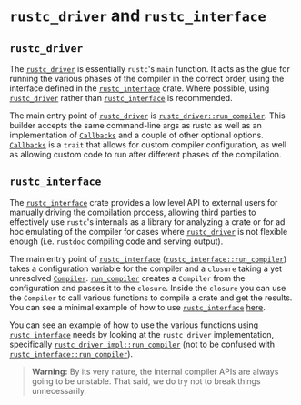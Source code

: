 # `rustc_driver` and `rustc_interface`

## `rustc_driver`

The [`rustc_driver`] is essentially `rustc`'s `main` function.
It acts as the glue for running the various phases of the compiler in the correct order,
using the interface defined in the [`rustc_interface`] crate. Where possible, using [`rustc_driver`] rather than [`rustc_interface`] is recommended.

The main entry point of [`rustc_driver`] is [`rustc_driver::run_compiler`][rd_rc].
This builder accepts the same command-line args as rustc as well as an implementation of [`Callbacks`] and a couple of other optional options.
[`Callbacks`] is a `trait` that allows for custom compiler configuration,
as well as allowing custom code to run after different phases of the compilation.

## `rustc_interface`

The [`rustc_interface`] crate provides a low level API to external users for manually driving the compilation process,
allowing third parties to effectively use `rustc`'s internals as a library for analyzing a crate or for ad hoc emulating of the compiler for cases where [`rustc_driver`] is not flexible enough (i.e. `rustdoc` compiling code and serving output).

The main entry point of [`rustc_interface`] ([`rustc_interface::run_compiler`][i_rc]) takes a configuration variable for the compiler
and a `closure` taking a yet unresolved [`Compiler`].
[`run_compiler`][i_rc] creates a `Compiler` from the configuration and passes it to the `closure`.
Inside the `closure` you can use the `Compiler` to call various functions to compile a crate and get the results.
You can see a minimal example of how to use [`rustc_interface`] [here][example].

You can see an example of how to use the various functions using [`rustc_interface`] needs by looking at the `rustc_driver` implementation,
specifically [`rustc_driver_impl::run_compiler`][rdi_rc]
(not to be confused with [`rustc_interface::run_compiler`][i_rc]).

> **Warning:** By its very nature, the internal compiler APIs are always going
> to be unstable. That said, we do try not to break things unnecessarily.


[`Compiler`]: https://doc.rust-lang.org/nightly/nightly-rustc/rustc_interface/interface/struct.Compiler.html
[`rustc_driver`]: https://doc.rust-lang.org/nightly/nightly-rustc/rustc_driver/
[`rustc_interface`]: https://doc.rust-lang.org/nightly/nightly-rustc/rustc_interface/index.html
[`Callbacks`]: https://doc.rust-lang.org/nightly/nightly-rustc/rustc_driver/trait.Callbacks.html
[example]: https://github.com/rust-lang/rustc-dev-guide/blob/master/examples/rustc-interface-example.rs
[i_rc]: https://doc.rust-lang.org/nightly/nightly-rustc/rustc_interface/interface/fn.run_compiler.html
[rd_rc]: https://doc.rust-lang.org/nightly/nightly-rustc/rustc_driver/fn.run_compiler.html
[rdi_rc]: https://doc.rust-lang.org/nightly/nightly-rustc/rustc_driver_impl/fn.run_compiler.html
